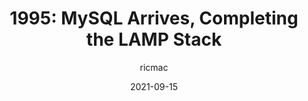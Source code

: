 ---
author: ricmac
date: 2021-09-15
publisher: webdevhistory
tags:
  - history
  - databases
  - sql
target_url: https://webdevelopmenthistory.com/1995-mysql-lamp-stack/
title: "1995: MySQL Arrives, Completing the LAMP Stack"
---